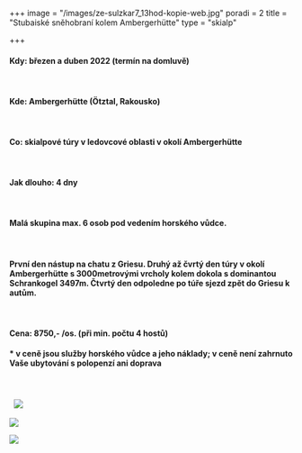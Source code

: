 +++
image = "/images/ze-sulzkar7_13hod-kopie-web.jpg"
poradi = 2
title = "Stubaiské sněhobraní kolem Ambergerhütte"
type = "skialp"

+++
#### **Kdy:** březen a duben 2022 (termín na domluvě)

&nbsp;

#### **Kde:** Ambergerhütte (Ötztal, Rakousko)
&nbsp;
#### **Co:** skialpové túry v ledovcové oblasti v okolí Ambergerhütte
&nbsp;
#### **Jak dlouho:** 4 dny
&nbsp;
#### Malá skupina max. 6 osob pod vedením horského vůdce.
&nbsp;
#### První den nástup na chatu z Griesu. Druhý až čvrtý den túry v okolí Ambergerhütte s 3000metrovými vrcholy kolem dokola s dominantou Schrankogel 3497m. Čtvrtý den odpoledne po túře sjezd zpět do Griesu k autům.
&nbsp;
#### **Cena:** 8750,- /os. (při min. počtu 4 hostů)

#### * v ceně jsou služby horského vůdce a jeho náklady; v ceně není zahrnuto Vaše ubytování s polopenzí ani doprava
&nbsp;
#### 
&nbsp;
![](/images/z-mutterberg-seespitz-kopie-web.jpg)

![](/images/z-bockkoglferner2-kopie-web.jpg)

![](/images/ze-sulzkar3_11hod-kopie-web.jpg)